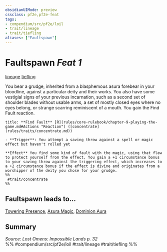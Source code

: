 ```yaml
---
obsidianUIMode: preview
cssclass: pf2e,pf2e-feat
tags:
- compendium/src/pf2e/loil
- trait/lineage
- trait/tiefling
aliases: ["Faultspawn"]
---
```

# Faultspawn  *Feat 1*  
[lineage](lineage-apg.md "Lineage  Trait")  [tiefling](tiefling-b1.md "Tiefling Ancestry & Heritage Trait")  


You bear a grudge, inherited from a blasphemous asura forebear in your bloodline, against a particular deity and their works. You also have some vestigial signs of your previous incarnation, such as a second set of shoulder blades without usable arms, a set of mostly closed eyes where no eyes belong, or strange scarring reminiscent of a mouth. You gain the Find Fault reaction.

```ad-embed-ability
title: **Find Fault** [R](rules/core-rulebook/chapter-9-playing-the-game.md#Actions "Reaction") ([concentrate](rules/traits/concentrate.md))

- **Trigger**: You attempt a saving throw against a spell or magic effect but haven't rolled yet

**Effect** You find some kind of fault with the magic, using that flaw to protect yourself from the effect. You gain a +1 circumstance bonus to your saving throw against the triggering effect, which increases to a +2 circumstance bonus if the effect is divine and originates from a worshipper of the deity you chose for your grudge.  
%%
 #trait/concentrate 
%%
```

## Faultspawn leads to...

[Towering Presence](towering-presence-loil.md), [Asura Magic](asura-magic-loil.md), [Dominion Aura](dominion-aura-loil.md)

## Summary

*Source: Lost Omens: Impossible Lands p. 32*  
%% #compendium/src/pf2e/loil #trait/lineage #trait/tiefling %%